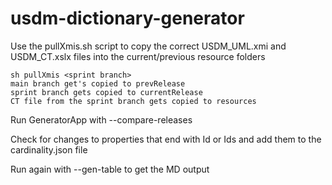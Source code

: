 # usdm-dictionary-generator
Use the pullXmis.sh script to copy the correct USDM_UML.xmi and USDM_CT.xslx files into the current/previous resource folders  

    sh pullXmis <sprint branch>
    main branch get's copied to prevRelease
    sprint branch gets copied to currentRelease
    CT file from the sprint branch gets copied to resources

Run GeneratorApp with --compare-releases
    
Check for changes to properties that end with Id or Ids and add them to the cardinality.json file

Run again with --gen-table to get the MD output

